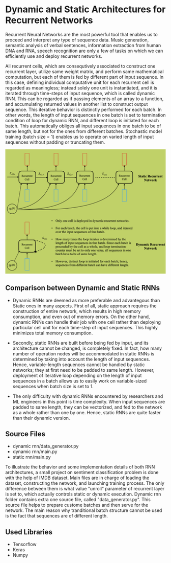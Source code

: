 
# Dynamic and Static Architectures for Recurrent Networks

Recurrent Neural Networks are the most powerful tool that enables us to proceed and interpret any type of sequence data. Music generation, semantic analysis of verbal sentences, information extraction from human DNA and RNA, speech recognition are only a few of tasks on which we can efficiently use and deploy recurrent networks.

All recurrent cells, which are consequtively associated to construct one recurrent layer, utilize same weight matrix, and perform same mathematical computation, but each of them is fed by different part of input sequence. In this case, defining individual computative unit for each recurrent cell is regarded as meaningless; instead solely one unit is instantiated, and it is iterated through time-steps of input sequence, which is called dynamic RNN. This can be regarded as if passing elements of an array to a function, and accumulating returned values in another list to construct output sequence. This iterative behavior is distinctly performed for each batch. In other words, the length of input sequences in one batch is set to termination condition of loop for dynamic RNN, and different loop is initiated for each batch. This automatically obliges all input sequences in one batch to be of same length, but not for the ones from different batches. Stochastic model 
training (batch size = 1) enables us to operate on varied length of input sequences without padding or truncating them.

<p align="center">
  <img src="https://github.com/GoktugGuvercin/Recurrent-Neural-Networks/blob/main/Dynamic%20and%20Static%20RNNs/Dynamic%20and%20Static%20RNNs.png" />
</p>


## Comparison between Dynamic and Static RNNs


* Dynamic RNNs are deemed as more preferable and advantegous than Static ones in many aspects. First of all, static approach requires the construction of entire network, which results in high memory consumption, and even out of memory errors. On the other hand, dynamic RNNs can handle their job with one cell rather than deploying particular cell unit for each time-step of input sequences. This highly minimizes total memory consumption. 

* Secondly, static RNNs are built before being fed by input, and its architecture cannot be changed, is completely fixed. In fact, how many number of operation nodes will be accommodated in static RNNs is determined by taking into account the length of input sequences. Hence, variable-length sequences cannot be handled by static networks; they at first need to be padded to same length. However, deployment of iterative loop depending on the length of input sequences in a batch allows us to easily work on variable-sized sequences when batch size is set to 1. 

* The only difficulty with dynamic RNNs encountered by researchers and ML engineers in this point is time complexity. When input sequences are padded to same length, they can be vectorized, and fed to the network as a whole rather than one by one. Hence, static RNNs are quite faster than their dynamic version. 

## Source Files

- dynamic rnn/data_generator.py
- dynamic rnn/main.py
- static rnn/main.py

To illustrate the behavior and some implementation details of both RNN architectures, a small project on sentiment classification problem is done with the help of IMDB dataset. Main files are in charge of loading the dataset, constructing the network, and launching training process. The only difference between them is what value "unroll" parameter of recurrent layer is set to, which actually controls static or dynamic execution. Dynamic rnn folder contains extra one source file, called "data_generator.py". This source file helps to prepare custome batches and then serve for the network. The main reason why tranditional batch structure cannot be used is the fact that sequences are of different length. 

## Used Libraries

* Tensorflow
* Keras
* Numpy
